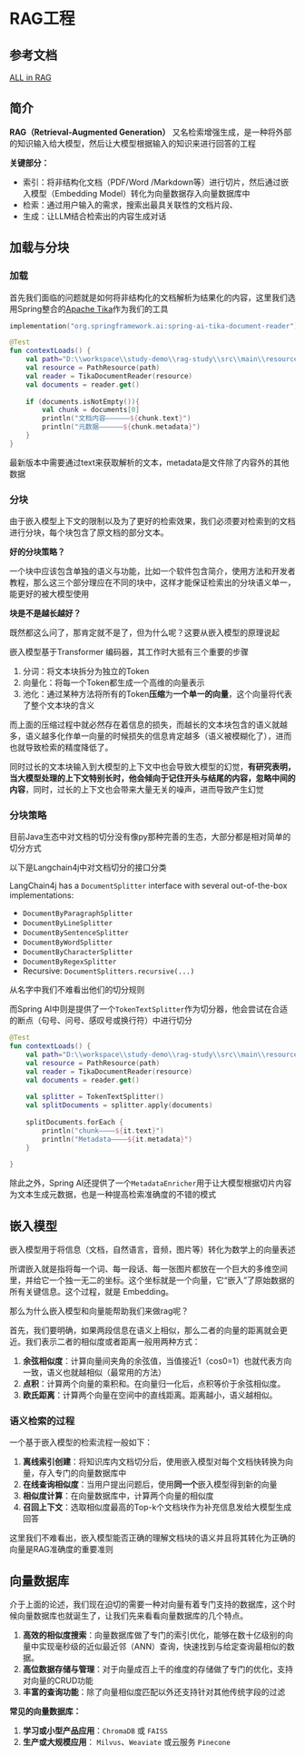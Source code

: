 # RAG工程

## 参考文档

[ALL in RAG](https://datawhalechina.github.io/all-in-rag/#/chapter2/05_text_chunking)

## 简介

**RAG（Retrieval-Augmented Generation）** 又名检索增强生成，是一种将外部的知识输入给大模型，然后让大模型根据输入的知识来进行回答的工程

**关键部分：**

- 索引：将非结构化文档（PDF/Word /Markdown等）进行切片，然后通过嵌入模型（Embedding Model）转化为向量数据存入向量数据库中
- 检索：通过用户输入的需求，搜索出最具关联性的文档片段、
- 生成：让LLM结合检索出的内容生成对话

## 加载与分块

### 加载

首先我们面临的问题就是如何将非结构化的文档解析为结果化的内容，这里我们选用Spring整合的[Apache Tika](https://tika.apache.org/)作为我们的工具

```kotlin
implementation("org.springframework.ai:spring-ai-tika-document-reader")
```

```kotlin
@Test  
fun contextLoads() {  
    val path="D:\\workspace\\study-demo\\rag-study\\src\\main\\resources\\Prompt.pdf"  
    val resource = PathResource(path)  
    val reader = TikaDocumentReader(resource)  
    val documents = reader.get()  
  
    if (documents.isNotEmpty()){  
        val chunk = documents[0]  
        println("文档内容——————${chunk.text}")  
        println("元数据——————${chunk.metadata}")  
    }  
}
```

最新版本中需要通过text来获取解析的文本，metadata是文件除了内容外的其他数据

### 分块

由于嵌入模型上下文的限制以及为了更好的检索效果，我们必须要对检索到的文档进行分块，每个块包含了原文档的部分文本。

**好的分块策略？**

一个块中应该包含单独的语义与功能，比如一个软件包含简介，使用方法和开发者教程，那么这三个部分理应在不同的块中，这样才能保证检索出的分块语义单一，能更好的被大模型使用

**块是不是越长越好？**

既然都这么问了，那肯定就不是了，但为什么呢？这要从嵌入模型的原理说起

嵌入模型基于Transformer 编码器，其工作时大抵有三个重要的步骤

1. 分词：将文本块拆分为独立的Token
2. 向量化：将每一个Token都生成一个高维的向量表示
3. 池化：通过某种方法将所有的Token**压缩**为**一个单一的向量**，这个向量将代表了整个文本块的含义

而上面的压缩过程中就必然存在着信息的损失，而越长的文本块包含的语义就越多，语义越多化作单一向量的时候损失的信息肯定越多（语义被模糊化了），进而也就导致检索的精度降低了。

同时过长的文本块输入到大模型的上下文中也会导致大模型的幻觉，**有研究表明，当大模型处理的上下文特别长时，他会倾向于记住开头与结尾的内容，忽略中间的内容**，同时，过长的上下文也会带来大量无关的噪声，进而导致产生幻觉

### 分块策略

目前Java生态中对文档的切分没有像py那种完善的生态，大部分都是相对简单的切分方式

以下是Langchain4j中对文档切分的接口分类

LangChain4j has a `DocumentSplitter` interface with several out-of-the-box implementations:

- `DocumentByParagraphSplitter`
- `DocumentByLineSplitter`
- `DocumentBySentenceSplitter`
- `DocumentByWordSplitter`
- `DocumentByCharacterSplitter`
- `DocumentByRegexSplitter`
- Recursive: `DocumentSplitters.recursive(...)`

从名字中我们不难看出他们的切分规则

而Spring AI中则是提供了一个`TokenTextSplitter`作为切分器，他会尝试在合适的断点（句号、问号、感叹号或换行符）中进行切分

```kotlin
@Test  
fun contextLoads() {  
    val path="D:\\workspace\\study-demo\\rag-study\\src\\main\\resources\\Prompt.pdf"  
    val resource = PathResource(path)  
    val reader = TikaDocumentReader(resource)  
    val documents = reader.get()  
  
    val splitter = TokenTextSplitter()  
    val splitDocuments = splitter.apply(documents)  
  
    splitDocuments.forEach {  
        println("chunk————${it.text}")  
        println("Metadata————${it.metadata}")  
    }  
  
}
```

除此之外，Spring AI还提供了一个`MetadataEnricher`用于让大模型根据切片内容为文本生成元数据，也是一种提高检索准确度的不错的模式

## 嵌入模型

嵌入模型用于将信息（文档，自然语言，音频，图片等）转化为数学上的向量表述

所谓嵌入就是指将每一个词、每一段话、每一张图片都放在一个巨大的多维空间里，并给它一个独一无二的坐标。这个坐标就是一个向量，它“嵌入”了原始数据的所有关键信息。这个过程，就是 Embedding。

那么为什么嵌入模型和向量能帮助我们来做rag呢？

首先，我们要明确，如果两段信息在语义上相似，那么二者的向量的距离就会更近。我们表示二者的相似度或者距离一般用两种方式：

1. **余弦相似度**：计算向量间夹角的余弦值，当值接近1（cos0=1）也就代表方向一致，语义也就越相似（最常用的方法）
2. **点积**：计算两个向量的乘积和。在向量归一化后，点积等价于余弦相似度。
3. **欧氏距离**：计算两个向量在空间中的直线距离。距离越小，语义越相似。

### 语义检索的过程

一个基于嵌入模型的检索流程一般如下：

1. **离线索引创建**：将知识库内文档切分后，使用嵌入模型对每个文档快转换为向量，存入专门的向量数据库中
2. **在线查询相似度**：当用户提出问题后，使用**同一个**嵌入模型得到新的向量
3. **相似度计算**：在向量数据库中，计算两个向量的相似度
4. **召回上下文**：选取相似度最高的Top-k个文档块作为补充信息发给大模型生成回答

这里我们不难看出，嵌入模型能否正确的理解文档块的语义并且将其转化为正确的向量是RAG准确度的重要准则

## 向量数据库

介于上面的论述，我们现在迫切的需要一种对向量有着专门支持的数据库，这个时候向量数据库也就诞生了，让我们先来看看向量数据库的几个特点。

1. **高效的相似度搜索**：向量数据库做了专门的索引优化，能够在数十亿级别的向量中实现毫秒级的近似最近邻（ANN）查询，快速找到与给定查询最相似的数据。
2. **高位数据存储与管理**：对于向量成百上千的维度的存储做了专门的优化，支持对向量的CRUD功能
3. **丰富的查询功能**：除了向量相似度匹配以外还支持针对其他传统字段的过滤

**常见的向量数据库：**

1. **学习或小型产品应用**：`ChromaDB` 或 `FAISS`
2. **生产或大规模应用**： `Milvus`、`Weaviate` 或云服务 `Pinecone`



